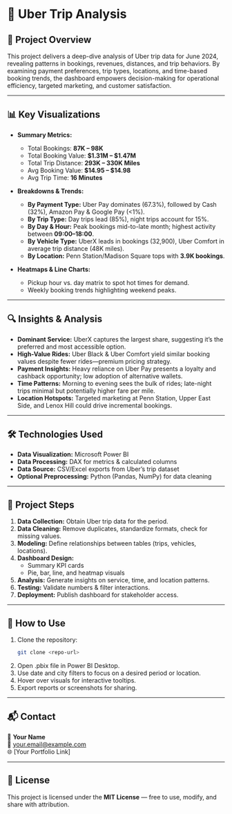 # 🚖 Uber Trip Analysis

## 📌 Project Overview
This project delivers a deep-dive analysis of Uber trip data for June 2024, revealing patterns in bookings, revenues, distances, and trip behaviors. By examining payment preferences, trip types, locations, and time-based booking trends, the dashboard empowers decision-making for operational efficiency, targeted marketing, and customer satisfaction.

---

## 📊 Key Visualizations
- **Summary Metrics:**  
  - Total Bookings: **87K – 98K**  
  - Total Booking Value: **$1.31M – $1.47M**  
  - Total Trip Distance: **293K – 330K Miles**  
  - Avg Booking Value: **$14.95 – $14.98**  
  - Avg Trip Time: **16 Minutes**

- **Breakdowns & Trends:**  
  - **By Payment Type:** Uber Pay dominates (67.3%), followed by Cash (32%), Amazon Pay & Google Pay (<1%).  
  - **By Trip Type:** Day trips lead (85%), night trips account for 15%.  
  - **By Day & Hour:** Peak bookings mid-to-late month; highest activity between **09:00–18:00**.  
  - **By Vehicle Type:** UberX leads in bookings (32,900), Uber Comfort in average trip distance (48K miles).  
  - **By Location:** Penn Station/Madison Square tops with **3.9K bookings**.

- **Heatmaps & Line Charts:**  
  - Pickup hour vs. day matrix to spot hot times for demand.  
  - Weekly booking trends highlighting weekend peaks.

---

## 🔍 Insights & Analysis
- **Dominant Service:** UberX captures the largest share, suggesting it’s the preferred and most accessible option.
- **High-Value Rides:** Uber Black & Uber Comfort yield similar booking values despite fewer rides—premium pricing strategy.
- **Payment Insights:** Heavy reliance on Uber Pay presents a loyalty and cashback opportunity; low adoption of alternative wallets.
- **Time Patterns:** Morning to evening sees the bulk of rides; late-night trips minimal but potentially higher fare per mile.
- **Location Hotspots:** Targeted marketing at Penn Station, Upper East Side, and Lenox Hill could drive incremental bookings.

---

## 🛠 Technologies Used
- **Data Visualization:** Microsoft Power BI  
- **Data Processing:** DAX for metrics & calculated columns  
- **Data Source:** CSV/Excel exports from Uber’s trip dataset  
- **Optional Preprocessing:** Python (Pandas, NumPy) for data cleaning

---

## 📂 Project Steps
1. **Data Collection:** Obtain Uber trip data for the period.
2. **Data Cleaning:** Remove duplicates, standardize formats, check for missing values.
3. **Modeling:** Define relationships between tables (trips, vehicles, locations).
4. **Dashboard Design:**  
   - Summary KPI cards  
   - Pie, bar, line, and heatmap visuals  
5. **Analysis:** Generate insights on service, time, and location patterns.
6. **Testing:** Validate numbers & filter interactions.
7. **Deployment:** Publish dashboard for stakeholder access.

---

## 🚀 How to Use
1. Clone the repository:  
   ```bash
   git clone <repo-url>
2. Open .pbix file in Power BI Desktop.
3. Use date and city filters to focus on a desired period or location.
4. Hover over visuals for interactive tooltips.
5. Export reports or screenshots for sharing.

---

## 📬 Contact  
👤 **Your Name**  
📧 your.email@example.com  
🌐 [Your Portfolio Link]  

---

## 📜 License  
This project is licensed under the **MIT License** — free to use, modify, and share with attribution. 
